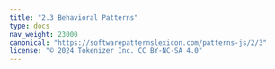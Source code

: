```yaml
---
title: "2.3 Behavioral Patterns"
type: docs
nav_weight: 23000
canonical: "https://softwarepatternslexicon.com/patterns-js/2/3"
license: "© 2024 Tokenizer Inc. CC BY-NC-SA 4.0"
---
```

